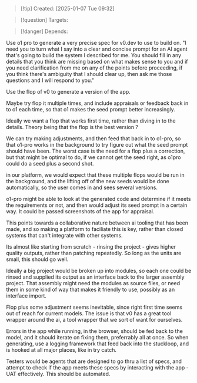 
>[!tip] Created: [2025-01-07 Tue 09:32]

>[!question] Targets: 

>[!danger] Depends: 

Use o1 pro to generate a very precise spec for v0.dev to use to build on.
	"I need you to turn what I say into a clear and concise prompt for an AI agent that's going to build the system I described for me. You should fill in any details that you think are missing based on what makes sense to you and if you need clarification from me on any of the points before proceeding, if you think there's ambiguity that I should clear up, then ask me those questions and I will respond to you."

Use the flop of v0 to generate a version of the app.

Maybe try flop it multiple times, and include appraisals or feedback back in to o1 each time, so that o1 makes the seed prompt better increasingly.

Ideally we want a flop that works first time, rather than diving in to the details.
Theory being that the flop is the best version ?

We can try making adjustments, and then feed that back in to o1-pro, so that o1-pro works in the background to try figure out what the seed prompt should have been.
The worst case is the need for a flop plus a correction, but that might be optimal to do, if we cannot get the seed right, as o1pro could do a seed plus a second shot.

in our platform, we would expect that these multiple flops would be run in the background, and the lifting off of the new seeds would be done automatically, so the user comes in and sees several versions.

o1-pro might be able to look at the generated code and determine if it meets the requirements or not, and then would adjust its seed prompt in a certain way.  It could be passed screenshots of the app for appraisal.

This points towards a collaborative nature between ai tooling that has been made, and so making a platform to faciliate this is key, rather than closed systems that can't integrate with other systems.

Its almost like starting from scratch - rinsing the project - gives higher quality outputs, rather than patching repeatedly.  So long as the units are small, this should go well.

Ideally a big project would be broken up into modules, so each one could be rinsed and supplied its output as an interface back to the larger assembly project.  That assembly might need the modules as source files, or need them in some kind of way that makes it friendly to use, possibly as an interface import.

Flop plus some adjustment seems inevitable, since right first time seems out of reach for current models.  The issue is that v0 has a great tool wrapper around the ai, a tool wrapper that we sort of want for ourselves.

Errors in the app while running, in the browser, should be fed back to the model, and it should iterate on fixing them, preferrably all at once.  So when generating, use a logging framework that feed back into the stuckloop, and is hooked at all major places, like in try catch.

Testers would be agents that are designed to go thru a list of specs, and attempt to check if the app meets these specs by interacting with the app - UAT effectively.  This should be automated.  